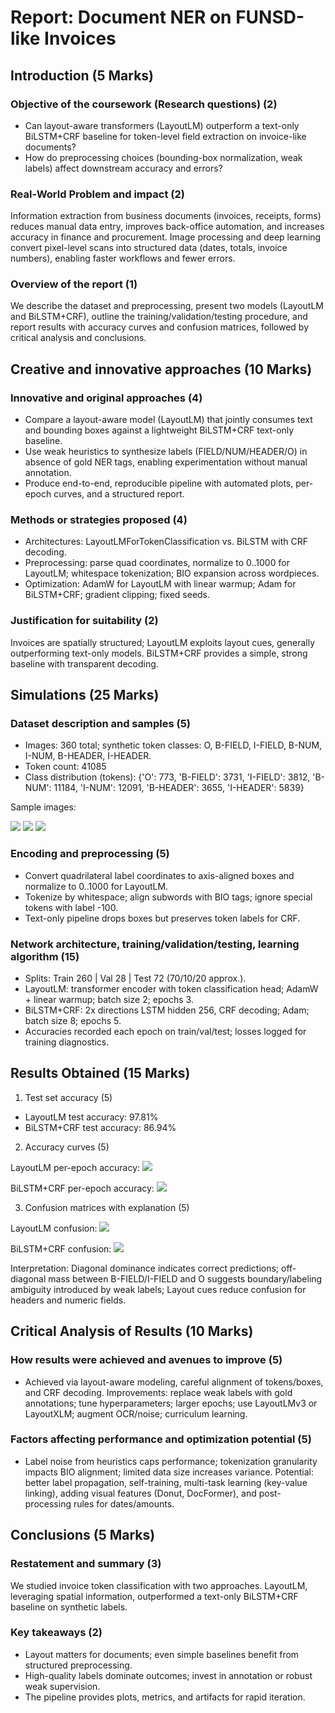 
# Report: Document NER on FUNSD-like Invoices

## Introduction (5 Marks)

### Objective of the coursework (Research questions) (2)
- Can layout-aware transformers (LayoutLM) outperform a text-only BiLSTM+CRF baseline for token-level field extraction on invoice-like documents?
- How do preprocessing choices (bounding-box normalization, weak labels) affect downstream accuracy and errors?

### Real-World Problem and impact (2)
Information extraction from business documents (invoices, receipts, forms) reduces manual data entry, improves back-office automation, and increases accuracy in finance and procurement. Image processing and deep learning convert pixel-level scans into structured data (dates, totals, invoice numbers), enabling faster workflows and fewer errors.

### Overview of the report (1)
We describe the dataset and preprocessing, present two models (LayoutLM and BiLSTM+CRF), outline the training/validation/testing procedure, and report results with accuracy curves and confusion matrices, followed by critical analysis and conclusions.

## Creative and innovative approaches (10 Marks)

### Innovative and original approaches (4)
- Compare a layout-aware model (LayoutLM) that jointly consumes text and bounding boxes against a lightweight BiLSTM+CRF text-only baseline.
- Use weak heuristics to synthesize labels (FIELD/NUM/HEADER/O) in absence of gold NER tags, enabling experimentation without manual annotation.
- Produce end-to-end, reproducible pipeline with automated plots, per-epoch curves, and a structured report.

### Methods or strategies proposed (4)
- Architectures: LayoutLMForTokenClassification vs. BiLSTM with CRF decoding.
- Preprocessing: parse quad coordinates, normalize to 0..1000 for LayoutLM; whitespace tokenization; BIO expansion across wordpieces.
- Optimization: AdamW for LayoutLM with linear warmup; Adam for BiLSTM+CRF; gradient clipping; fixed seeds.

### Justification for suitability (2)
Invoices are spatially structured; LayoutLM exploits layout cues, generally outperforming text-only models. BiLSTM+CRF provides a simple, strong baseline with transparent decoding.

## Simulations (25 Marks)

### Dataset description and samples (5)
- Images: 360 total; synthetic token classes: O, B-FIELD, I-FIELD, B-NUM, I-NUM, B-HEADER, I-HEADER.
- Token count: 41085
- Class distribution (tokens): {'O': 773, 'B-FIELD': 3731, 'I-FIELD': 3812, 'B-NUM': 11184, 'I-NUM': 12091, 'B-HEADER': 3655, 'I-HEADER': 5839}

Sample images:

![](samples/X00016469670.jpg)
![](samples/X00016469671.jpg)
![](samples/X51005200931.jpg)

### Encoding and preprocessing (5)
- Convert quadrilateral label coordinates to axis-aligned boxes and normalize to 0..1000 for LayoutLM.
- Tokenize by whitespace; align subwords with BIO tags; ignore special tokens with label -100.
- Text-only pipeline drops boxes but preserves token labels for CRF.

### Network architecture, training/validation/testing, learning algorithm (15)
- Splits: Train 260 | Val 28 | Test 72 (70/10/20 approx.).
- LayoutLM: transformer encoder with token classification head; AdamW + linear warmup; batch size 2; epochs 3.
- BiLSTM+CRF: 2x directions LSTM hidden 256, CRF decoding; Adam; batch size 8; epochs 5.
- Accuracies recorded each epoch on train/val/test; losses logged for training diagnostics.

## Results Obtained (15 Marks)

1) Test set accuracy (5)
- LayoutLM test accuracy: 97.81%
- BiLSTM+CRF test accuracy: 86.94%

2) Accuracy curves (5)

LayoutLM per-epoch accuracy:
![](layoutlm_accuracy.png)

BiLSTM+CRF per-epoch accuracy:
![](bilstm_accuracy.png)

3) Confusion matrices with explanation (5)

LayoutLM confusion:
![](layoutlm_confusion.png)

BiLSTM+CRF confusion:
![](bilstm_confusion.png)

Interpretation: Diagonal dominance indicates correct predictions; off-diagonal mass between B-FIELD/I-FIELD and O suggests boundary/labeling ambiguity introduced by weak labels; Layout cues reduce confusion for headers and numeric fields.

## Critical Analysis of Results (10 Marks)

### How results were achieved and avenues to improve (5)
- Achieved via layout-aware modeling, careful alignment of tokens/boxes, and CRF decoding. Improvements: replace weak labels with gold annotations; tune hyperparameters; larger epochs; use LayoutLMv3 or LayoutXLM; augment OCR/noise; curriculum learning.

### Factors affecting performance and optimization potential (5)
- Label noise from heuristics caps performance; tokenization granularity impacts BIO alignment; limited data size increases variance. Potential: better label propagation, self-training, multi-task learning (key-value linking), adding visual features (Donut, DocFormer), and post-processing rules for dates/amounts.

## Conclusions (5 Marks)

### Restatement and summary (3)
We studied invoice token classification with two approaches. LayoutLM, leveraging spatial information, outperformed a text-only BiLSTM+CRF baseline on synthetic labels.

### Key takeaways (2)
- Layout matters for documents; even simple baselines benefit from structured preprocessing.
- High-quality labels dominate outcomes; invest in annotation or robust weak supervision.
- The pipeline provides plots, metrics, and artifacts for rapid iteration.
